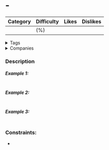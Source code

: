 #  - 

| Category   | Difficulty      | Likes | Dislikes |
| ---------- | --------------- | ----- | -------- |
|  |  (%) |   |       |

<details>
<summary>Tags</summary>

[``]() | [``]()

</details>

<details>
<summary>Companies</summary>

`` | ``

</details>

### Description


##### Example 1:

```
```

##### Example 2:

```
```

##### Example 3:

```
```

### Constraints:

-  
